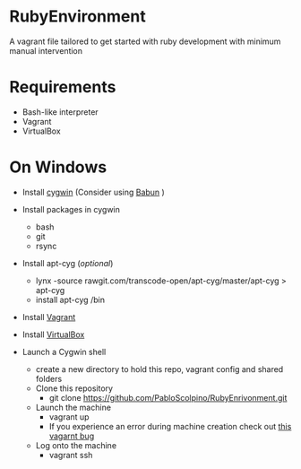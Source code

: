 # RubyEnvironment
A vagrant file tailored to get started with ruby development with minimum manual intervention

# Requirements
* Bash-like interpreter
* Vagrant
* VirtualBox

# On Windows

* Install [cygwin](https://www.cygwin.com/) (Consider using [Babun](http://babun.github.io/) )

* Install packages in cygwin
  * bash
  * git
  * rsync

* Install apt-cyg (_optional_)
  * lynx -source rawgit.com/transcode-open/apt-cyg/master/apt-cyg > apt-cyg
  * install apt-cyg /bin

* Install [Vagrant](https://www.vagrantup.com/downloads.html)

* Install [VirtualBox](https://www.virtualbox.org/wiki/Downloads)

* Launch a Cygwin shell
  * create a new directory to hold this repo, vagrant config and shared folders
  * Clone this repository
    * git clone https://github.com/PabloScolpino/RubyEnrivonment.git
  * Launch the machine
    * vagrant up
    * If you experience an error during machine creation check out [this vagarnt bug](https://github.com/mitchellh/vagrant/issues/6702)
  * Log onto the machine
    * vagrant ssh
